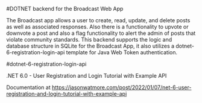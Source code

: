 #DOTNET backend for the Broadcast Web App

The Broadcast app allows a user to create, read, update, and delete posts as well as associated responses. Also there is a functionality to upvote or downvote a post and also a flag functionality to alert the admin of posts that violate community standards. This backend supports the logic and database structure in SQLite for the Broadcast App, it also utilizes a dotnet-6-registration-login-api template for Java Web Token authentication.

#dotnet-6-registration-login-api

.NET 6.0 - User Registration and Login Tutorial with Example API

Documentation at https://jasonwatmore.com/post/2022/01/07/net-6-user-registration-and-login-tutorial-with-example-api
